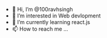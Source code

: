 - 👋 Hi, I’m @100ravhsingh
- 👀 I’m interested in Web devlopment
- 🌱 I’m currently learning react.js
- 📫 How to reach me ...

<!---
100ravhsingh/100ravhsingh is a ✨ special ✨ repository because its `README.md` (this file) appears on your GitHub profile.
You can click the Preview link to take a look at your changes.
--->
